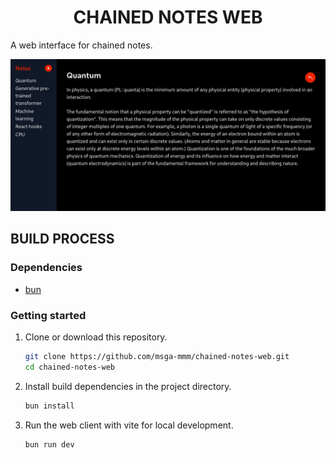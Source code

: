 <h1 align="center">CHAINED NOTES WEB</h1>

A web interface for chained notes.

<img src="docs/demo.png" alt="Chained notes demo" />

## BUILD PROCESS

### Dependencies

- [bun](https://github.com/oven-sh/bun)

### Getting started

1. Clone or download this repository.

   ```sh
   git clone https://github.com/msga-mmm/chained-notes-web.git
   cd chained-notes-web
   ```

2. Install build dependencies in the project directory.

   ```sh
   bun install
   ```

3. Run the web client with vite for local development.

   ```sh
   bun run dev
   ```
